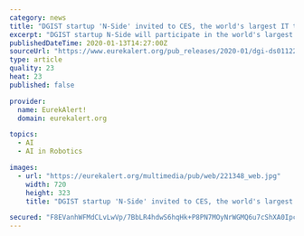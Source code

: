 ```yaml
---
category: news
title: "DGIST startup 'N-Side' invited to CES, the world's largest IT trade show"
excerpt: "DGIST startup N-Side will participate in the world's largest trade show 'CES 2020' in Las ... U.S. CES is the world's gathering place for all those who thrive on the business of breakthrough technologies such as AI or blockchain. CES 2020 will be attended by prominent global IT companies including Google, Amazon, Samsung Electronics, LG ..."
publishedDateTime: 2020-01-13T14:27:00Z
sourceUrl: "https://www.eurekalert.org/pub_releases/2020-01/dgi-ds011220.php"
type: article
quality: 23
heat: 23
published: false

provider:
  name: EurekAlert!
  domain: eurekalert.org

topics:
  - AI
  - AI in Robotics

images:
  - url: "https://eurekalert.org/multimedia/pub/web/221348_web.jpg"
    width: 720
    height: 323
    title: "DGIST startup 'N-Side' invited to CES, the world's largest IT trade show"

secured: "F8EVanhWFMdCLvLwVp/7BbLR4hdwS6hqHk+P8PN7MOyNrWGMQ6u7cShXA0IpcTyT9uj5Hnh2DAu7LFnnvoqVpJE/ngdHyYcTGsnT6/CJ0/R901/ENnpERs0cpTgbD8UmSljtBhntppQIuJfGopXq0nWdkwqrs9TgXblT7qsj36+DXGpGSFczadd335o/1eNjemyO+Qc/XwIqntBEZfzq7a+deZeE8NF4JMmN5oX6su1s3HkUoIjn3j4fpyL3HtqRVQja8CMrmhtN+jSW7bu+pOk3MfaXGkqPEXye0CmLdXWWlIH+DxUqT4aVlKEAp8+omSXRWzUKt8Qr9nNTOIzMYHfvaUJ4hC9biQ198QzJTYz9EdfImrmTOUye6PxMDLdljTvVLAS0vFFvedKhsx8CDDZbh/zJg2KWg1eRD1QfjJHbAGy2+0+R+SSG4W9WqW5jcLaQnlNcgRKIc8noKgGinA==;KgO9JxvFtFoXG/KfsFXgpQ=="
---
```


